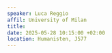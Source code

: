 ```yaml
---
speaker: Luca Reggio
affil: University of Milan
title: 
date: 2025-05-28 10:15:00 +02:00
location: Humanisten, J577
---
```


